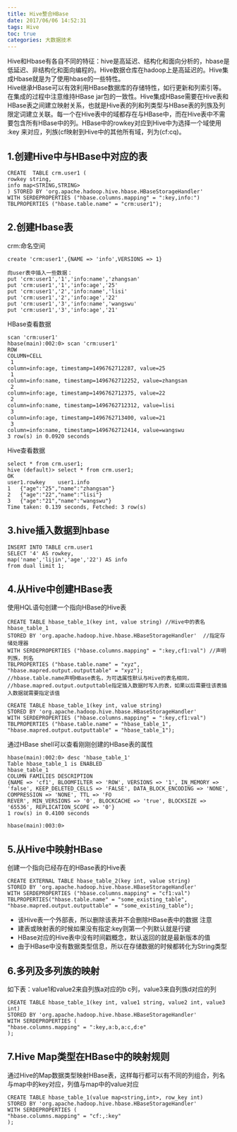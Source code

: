 ```yaml
---
title: Hive整合HBase
date: 2017/06/06 14:52:31
tags: Hive
toc: true
categories: 大数据技术
---
```


Hive和Hbase有各自不同的特征：hive是高延迟、结构化和面向分析的，hbase是低延迟、非结构化和面向编程的。Hive数据仓库在hadoop上是高延迟的。Hive集成Hbase就是为了使用hbase的一些特性。  
Hive继承HBase可以有效利用HBase数据库的存储特性，如行更新和列索引等。在集成的过程中注意维持HBase jar包的一致性。Hive集成HBase需要在Hive表和HBase表之间建立映射关系，也就是Hive表的列和列类型与HBase表的列族及列限定词建立关联。每一个在Hive表中的域都存在与HBase中，而在Hive表中不需要包含所有HBase中的列。HBase中的rowkey对应到Hive中为选择一个域使用 :key 来对应，列族(cf映射到Hive中的其他所有域，列为(cf:cq)。
<!-- more -->

## 1.创建Hive中与HBase中对应的表 ##
```
CREATE  TABLE crm.user1 (
rowkey string,
info map<STRING,STRING>
) STORED BY 'org.apache.hadoop.hive.hbase.HBaseStorageHandler'
WITH SERDEPROPERTIES ("hbase.columns.mapping" = ":key,info:")
TBLPROPERTIES ("hbase.table.name" = "crm:user1");
```
## 2.创建Hbase表 ##
crm:命名空间
```
create 'crm:user1',{NAME => 'info',VERSIONS => 1}

向user表中插入一些数据：
put 'crm:user1','1','info:name','zhangsan'
put 'crm:user1','1','info:age','25'
put 'crm:user1','2','info:name','lisi'
put 'crm:user1','2','info:age','22'
put 'crm:user1','3','info:name','wangswu'
put 'crm:user1','3','info:age','21'
```
HBase查看数据  
```
scan 'crm:user1'
hbase(main):002:0> scan 'crm:user1'
ROW                                                                  COLUMN+CELL                                                                                                                                                                                              
 1                                                                   column=info:age, timestamp=1496762712287, value=25                                                                                                                                                       
 1                                                                   column=info:name, timestamp=1496762712252, value=zhangsan                                                                                                                                                
 2                                                                   column=info:age, timestamp=1496762712375, value=22                                                                                                                                                       
 2                                                                   column=info:name, timestamp=1496762712312, value=lisi                                                                                                                                                    
 3                                                                   column=info:age, timestamp=1496762713400, value=21                                                                                                                                                       
 3                                                                   column=info:name, timestamp=1496762712414, value=wangswu                                                                                                                                                 
3 row(s) in 0.0920 seconds
```
Hive查看数据
```
select * from crm.user1;
hive (default)> select * from crm.user1;
OK
user1.rowkey	user1.info
1	{"age":"25","name":"zhangsan"}
2	{"age":"22","name":"lisi"}
3	{"age":"21","name":"wangswu"}
Time taken: 0.139 seconds, Fetched: 3 row(s)
```
## 3.hive插入数据到hbase ##
```
INSERT INTO TABLE crm.user1
SELECT '4' AS rowkey,
map('name','lijin','age','22') AS info
from dual limit 1;
```

## 4.从Hive中创建HBase表 ##
使用HQL语句创建一个指向HBase的Hive表  
```
CREATE TABLE hbase_table_1(key int, value string) //Hive中的表名hbase_table_1
STORED BY 'org.apache.hadoop.hive.hbase.HBaseStorageHandler'  //指定存储处理器
WITH SERDEPROPERTIES ("hbase.columns.mapping" = ":key,cf1:val") //声明列族，列名
TBLPROPERTIES ("hbase.table.name" = "xyz", "hbase.mapred.output.outputtable" = "xyz");  
//hbase.table.name声明HBase表名，为可选属性默认与Hive的表名相同，
//hbase.mapred.output.outputtable指定插入数据时写入的表，如果以后需要往该表插入数据就需要指定该值

CREATE TABLE hbase_table_1(key int, value string)
STORED BY 'org.apache.hadoop.hive.hbase.HBaseStorageHandler'  
WITH SERDEPROPERTIES ("hbase.columns.mapping" = ":key,cf1:val")
TBLPROPERTIES ("hbase.table.name" = "hbase_table_1", "hbase.mapred.output.outputtable" = "hbase_table_1");  
```
通过HBase shell可以查看刚刚创建的HBase表的属性  
```
hbase(main):002:0> desc 'hbase_table_1'
Table hbase_table_1 is ENABLED                                                                                                                                              
hbase_table_1                                                                                                                                                               
COLUMN FAMILIES DESCRIPTION                                                                                                                                                 
{NAME => 'cf1', BLOOMFILTER => 'ROW', VERSIONS => '1', IN_MEMORY => 'false', KEEP_DELETED_CELLS => 'FALSE', DATA_BLOCK_ENCODING => 'NONE', COMPRESSION => 'NONE', TTL => 'FO
REVER', MIN_VERSIONS => '0', BLOCKCACHE => 'true', BLOCKSIZE => '65536', REPLICATION_SCOPE => '0'}                                                                          
1 row(s) in 0.4100 seconds

hbase(main):003:0>
```
## 5.从Hive中映射HBase ##
创建一个指向已经存在的HBase表的Hive表  
```
CREATE EXTERNAL TABLE hbase_table_2(key int, value string)
STORED BY 'org.apache.hadoop.hive.hbase.HBaseStorageHandler'
WITH SERDEPROPERTIES ("hbase.columns.mapping" = "cf1:val")
TBLPROPERTIES("hbase.table.name" = "some_existing_table", "hbase.mapred.output.outputtable" = "some_existing_table");
```
- 该Hive表一个外部表，所以删除该表并不会删除HBase表中的数据
注意
- 建表或映射表的时候如果没有指定:key则第一个列默认就是行键
- HBase对应的Hive表中没有时间戳概念，默认返回的就是最新版本的值
- 由于HBase中没有数据类型信息，所以在存储数据的时候都转化为String类型

## 6.多列及多列族的映射 ##
如下表：value1和value2来自列族a对应的b c列，value3来自列族d对应的列
```
CREATE TABLE hbase_table_1(key int, value1 string, value2 int, value3 int)
STORED BY 'org.apache.hadoop.hive.hbase.HBaseStorageHandler'
WITH SERDEPROPERTIES (
"hbase.columns.mapping" = ":key,a:b,a:c,d:e"
);
```
## 7.Hive Map类型在HBase中的映射规则 ##
通过Hive的Map数据类型映射HBase表，这样每行都可以有不同的列组合，列名与map中的key对应，列值与map中的value对应
```
CREATE TABLE hbase_table_1(value map<string,int>, row_key int)
STORED BY 'org.apache.hadoop.hive.hbase.HBaseStorageHandler'
WITH SERDEPROPERTIES (
"hbase.columns.mapping" = "cf:,:key"
);
```
